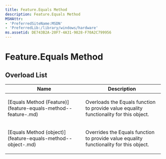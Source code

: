 ```yaml
---
title: Feature.Equals Method
description: Feature.Equals Method
MSHAttr:
- 'PreferredSiteName:MSDN'
- 'PreferredLib:/library/windows/hardware'
ms.assetid: DE743B2A-20F7-4A31-9828-F70A2C799956
---
```


# Feature.Equals Method


## <span id="Overload_List"></span><span id="overload_list"></span><span id="OVERLOAD_LIST"></span>Overload List


<table>
<colgroup>
<col width="50%" />
<col width="50%" />
</colgroup>
<thead>
<tr class="header">
<th>Name</th>
<th>Description</th>
</tr>
</thead>
<tbody>
<tr class="odd">
<td><p>[Equals Method (Feature)](feature-equals-method--feature-.md)</p></td>
<td><p>Overloads the Equals function to provide value equality functionality for this object.</p></td>
</tr>
<tr class="even">
<td><p>[Equals Method (object)](feature-equals-method--object-.md)</p></td>
<td><p>Overrides the Equals function to provide value equality functionality for this object.</p></td>
</tr>
</tbody>
</table>

 

 

 






